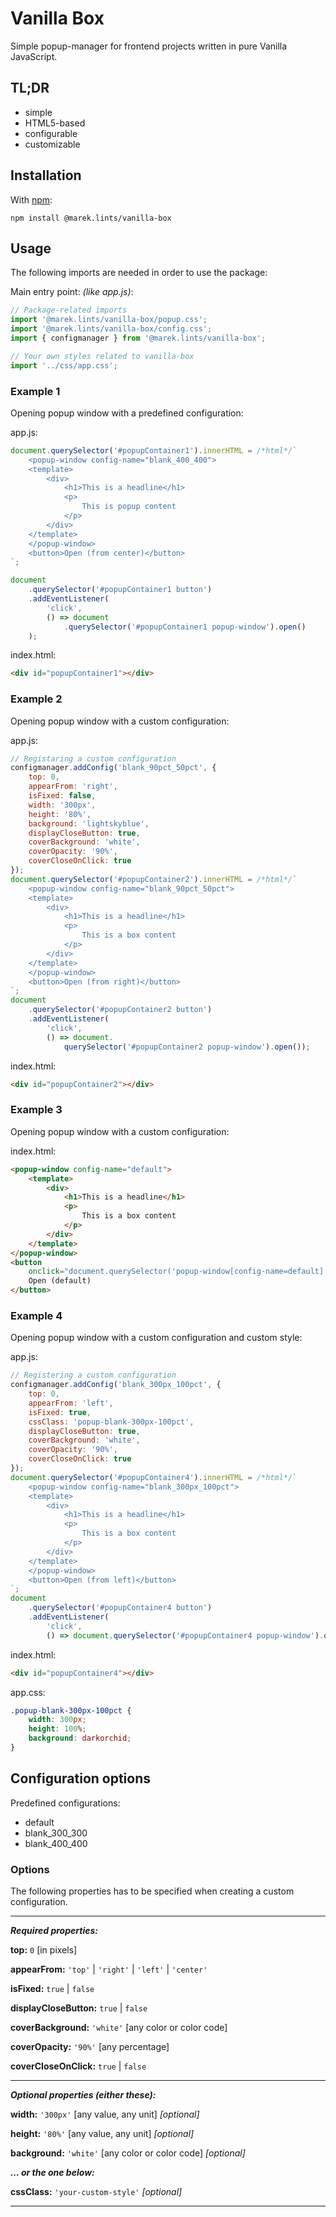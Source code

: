 # Vanilla Box

Simple popup-manager for frontend projects written in pure Vanilla JavaScript.

## TL;DR

- simple
- HTML5-based
- configurable
- customizable

## Installation

With [npm](https://www.npmjs.com/package/@marek.lints/vanilla-box):

```
npm install @marek.lints/vanilla-box
```

## Usage

The following imports are needed in order to use the package:

Main entry point: *(like app.js)*:
```js
// Package-related imports
import '@marek.lints/vanilla-box/popup.css';
import '@marek.lints/vanilla-box/config.css';
import { configmanager } from '@marek.lints/vanilla-box';

// Your own styles related to vanilla-box
import '../css/app.css';
```

### Example 1

Opening popup window with a predefined configuration:

app.js:
```js
document.querySelector('#popupContainer1').innerHTML = /*html*/`
    <popup-window config-name="blank_400_400">
    <template>
        <div>
            <h1>This is a headline</h1>
            <p>
                This is popup content
            </p>
        </div>
    </template>
    </popup-window>
    <button>Open (from center)</button>
`;

document
    .querySelector('#popupContainer1 button')
    .addEventListener(
        'click', 
        () => document
            .querySelector('#popupContainer1 popup-window').open()
    );
```

index.html:
```html
<div id="popupContainer1"></div>
```

### Example 2

Opening popup window with a custom configuration:

app.js:
```js
// Registaring a custom configuration
configmanager.addConfig('blank_90pct_50pct', {
    top: 0,
    appearFrom: 'right',
    isFixed: false,
    width: '300px',
    height: '80%',
    background: 'lightskyblue',
    displayCloseButton: true,
    coverBackground: 'white',
    coverOpacity: '90%',
    coverCloseOnClick: true
});
document.querySelector('#popupContainer2').innerHTML = /*html*/`
    <popup-window config-name="blank_90pct_50pct">
    <template>
        <div>
            <h1>This is a headline</h1>
            <p>
                This is a box content
            </p>
        </div>
    </template>
    </popup-window>
    <button>Open (from right)</button>
`;
document
    .querySelector('#popupContainer2 button')
    .addEventListener(
        'click', 
        () => document.
            querySelector('#popupContainer2 popup-window').open());
```

index.html:
```html
<div id="popupContainer2"></div>
```

### Example 3

Opening popup window with a custom configuration:

index.html:
```html
<popup-window config-name="default">
    <template>
        <div>
            <h1>This is a headline</h1>
            <p>
                This is a box content
            </p>
        </div>
    </template>
</popup-window>
<button 
    onclick="document.querySelector('popup-window[config-name=default]').open()">
    Open (default)
</button>
```

### Example 4

Opening popup window with a custom configuration and custom style:

app.js:
```js
// Registering a custom configuration
configmanager.addConfig('blank_300px_100pct', {
    top: 0,
    appearFrom: 'left',
    isFixed: true,
    cssClass: 'popup-blank-300px-100pct',
    displayCloseButton: true,
    coverBackground: 'white',
    coverOpacity: '90%',
    coverCloseOnClick: true
});
document.querySelector('#popupContainer4').innerHTML = /*html*/`
    <popup-window config-name="blank_300px_100pct">
    <template>
        <div>
            <h1>This is a headline</h1>
            <p>
                This is a box content
            </p>
        </div>
    </template>
    </popup-window>
    <button>Open (from left)</button>
`;
document
    .querySelector('#popupContainer4 button')
    .addEventListener(
        'click', 
        () => document.querySelector('#popupContainer4 popup-window').open());
```

index.html:
```html
<div id="popupContainer4"></div>
```

app.css:
```css
.popup-blank-300px-100pct {
    width: 300px;
    height: 100%;
    background: darkorchid;
}
```

## Configuration options

Predefined configurations:
- default
- blank_300_300
- blank_400_400

### Options

The following properties has to be specified when creating a custom configuration.

---
***Required properties:***

**top:** `0` [in pixels]

**appearFrom:** `'top'` | `'right'` | `'left'` | `'center'`

**isFixed:** `true` | `false`

**displayCloseButton:** `true` | `false`

**coverBackground:** `'white'` [any color or color code]

**coverOpacity:** `'90%'` [any percentage]

**coverCloseOnClick:** `true` | `false`

---
***Optional properties (either these):***

**width:** `'300px'` [any value, any unit] *[optional]*

**height:** `'80%'` [any value, any unit] *[optional]*

**background:** `'white'` [any color or color code] *[optional]*

***... or the one below:***

**cssClass:** `'your-custom-style'` *[optional]*

---